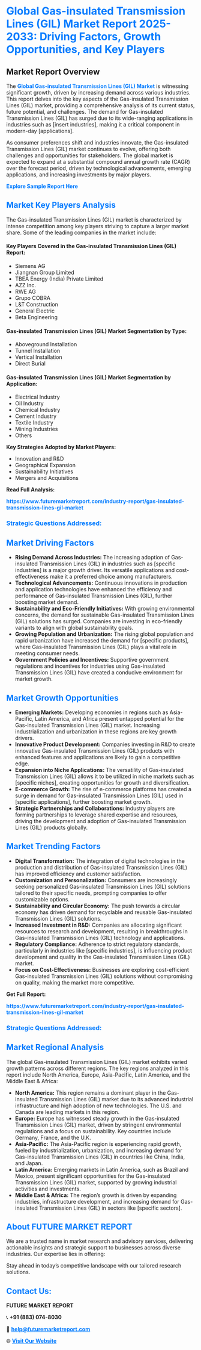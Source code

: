 <h1 style="color: #007BFF;">Global Gas-insulated Transmission Lines (GIL) Market Report 2025-2033: Driving Factors, Growth Opportunities, and Key Players</h1>

<section id="overview">
<h2>Market Report Overview</h2>
<p>The <a href="https://www.futuremarketreport.com/industry-report/gas-insulated-transmission-lines-gil-market" style="color: #007BFF; text-decoration: none;"><strong>Global Gas-insulated Transmission Lines (GIL) Market</strong></a> is witnessing significant growth, driven by increasing demand across various industries. This report delves into the key aspects of the Gas-insulated Transmission Lines (GIL) market, providing a comprehensive analysis of its current status, future potential, and challenges. The demand for Gas-insulated Transmission Lines (GIL) has surged due to its wide-ranging applications in industries such as [insert industries], making it a critical component in modern-day [applications].</p>
<p>As consumer preferences shift and industries innovate, the Gas-insulated Transmission Lines (GIL) market continues to evolve, offering both challenges and opportunities for stakeholders. The global market is expected to expand at a substantial compound annual growth rate (CAGR) over the forecast period, driven by technological advancements, emerging applications, and increasing investments by major players.</p>
</section>

<section id="overview">
<p><a href="https://www.futuremarketreport.com/request-sample/reportId=59772" style="color: #007BFF; text-decoration: none;"><strong>Explore Sample Report Here</strong></a></p>
</section>

<section id="key-players">
<h2 style="color: #007BFF;">Market Key Players Analysis</h2>
<p>The Gas-insulated Transmission Lines (GIL) market is characterized by intense competition among key players striving to capture a larger market share. Some of the leading companies in the market include:</p>
<h4>Key Players Covered in the Gas-insulated Transmission Lines (GIL) Report:</h4>
<ul><li>Siemens AG</li><li>Jiangnan Group Limited</li><li>TBEA Energy (India) Private Limited</li><li>AZZ Inc.</li><li>RWE AG</li><li>Grupo COBRA</li><li>L&amp;T Construction</li><li>General Electric</li><li>Beta Engineering</li></ul>
<h4>Gas-insulated Transmission Lines (GIL) Market Segmentation by Type:</h4>
<ul><li>Aboveground Installation</li><li>Tunnel Installation</li><li>Vertical Installation</li><li>Direct Burial</li></ul>

<h4>Gas-insulated Transmission Lines (GIL) Market Segmentation by Application:</h4>
<ul><li>Electrical Industry</li><li>Oil Industry</li><li>Chemical Industry</li><li>Cement Industry</li><li>Textile Industry</li><li>Mining Industries</li><li>Others</li></ul>
<p><strong>Key Strategies Adopted by Market Players:</strong></p>
<ul>
<li>Innovation and R&D</li>
<li>Geographical Expansion</li>
<li>Sustainability Initiatives</li>
<li>Mergers and Acquisitions</li>
</ul>
</section>

<section>
<p><strong>Read Full Analysis: </strong></p><a href="https://www.futuremarketreport.com/industry-report/gas-insulated-transmission-lines-gil-market" style="color: #007BFF; text-decoration: none;"><strong>https://www.futuremarketreport.com/industry-report/gas-insulated-transmission-lines-gil-market</strong></a>
<h3 style="color: #007BFF;">Strategic Questions Addressed:</h3>
</section>

<section id="driving-factors">
<h2 style="color: #007BFF;">Market Driving Factors</h2>
<ul>
<li><strong>Rising Demand Across Industries:</strong> The increasing adoption of Gas-insulated Transmission Lines (GIL) in industries such as [specific industries] is a major growth driver. Its versatile applications and cost-effectiveness make it a preferred choice among manufacturers.</li>
<li><strong>Technological Advancements:</strong> Continuous innovations in production and application technologies have enhanced the efficiency and performance of Gas-insulated Transmission Lines (GIL), further boosting market demand.</li>
<li><strong>Sustainability and Eco-Friendly Initiatives:</strong> With growing environmental concerns, the demand for sustainable Gas-insulated Transmission Lines (GIL) solutions has surged. Companies are investing in eco-friendly variants to align with global sustainability goals.</li>
<li><strong>Growing Population and Urbanization:</strong> The rising global population and rapid urbanization have increased the demand for [specific products], where Gas-insulated Transmission Lines (GIL) plays a vital role in meeting consumer needs.</li>
<li><strong>Government Policies and Incentives:</strong> Supportive government regulations and incentives for industries using Gas-insulated Transmission Lines (GIL) have created a conducive environment for market growth.</li>
</ul>
</section>

<section id="growth-opportunities">
<h2 style="color: #007BFF;">Market Growth Opportunities</h2>
<ul>
<li><strong>Emerging Markets:</strong> Developing economies in regions such as Asia-Pacific, Latin America, and Africa present untapped potential for the Gas-insulated Transmission Lines (GIL) market. Increasing industrialization and urbanization in these regions are key growth drivers.</li>
<li><strong>Innovative Product Development:</strong> Companies investing in R&D to create innovative Gas-insulated Transmission Lines (GIL) products with enhanced features and applications are likely to gain a competitive edge.</li>
<li><strong>Expansion into Niche Applications:</strong> The versatility of Gas-insulated Transmission Lines (GIL) allows it to be utilized in niche markets such as [specific niches], creating opportunities for growth and diversification.</li>
<li><strong>E-commerce Growth:</strong> The rise of e-commerce platforms has created a surge in demand for Gas-insulated Transmission Lines (GIL) used in [specific applications], further boosting market growth.</li>
<li><strong>Strategic Partnerships and Collaborations:</strong> Industry players are forming partnerships to leverage shared expertise and resources, driving the development and adoption of Gas-insulated Transmission Lines (GIL) products globally.</li>
</ul>
</section>

<section id="trending-factors">
<h2 style="color: #007BFF;">Market Trending Factors</h2>
<ul>
<li><strong>Digital Transformation:</strong> The integration of digital technologies in the production and distribution of Gas-insulated Transmission Lines (GIL) has improved efficiency and customer satisfaction.</li>
<li><strong>Customization and Personalization:</strong> Consumers are increasingly seeking personalized Gas-insulated Transmission Lines (GIL) solutions tailored to their specific needs, prompting companies to offer customizable options.</li>
<li><strong>Sustainability and Circular Economy:</strong> The push towards a circular economy has driven demand for recyclable and reusable Gas-insulated Transmission Lines (GIL) solutions.</li>
<li><strong>Increased Investment in R&D:</strong> Companies are allocating significant resources to research and development, resulting in breakthroughs in Gas-insulated Transmission Lines (GIL) technology and applications.</li>
<li><strong>Regulatory Compliance:</strong> Adherence to strict regulatory standards, particularly in industries like [specific industries], is influencing product development and quality in the Gas-insulated Transmission Lines (GIL) market.</li>
<li><strong>Focus on Cost-Effectiveness:</strong> Businesses are exploring cost-efficient Gas-insulated Transmission Lines (GIL) solutions without compromising on quality, making the market more competitive.</li>
</ul>
</section>

<section>
<p><strong>Get Full Report: </strong></p><a href="https://www.futuremarketreport.com/industry-report/gas-insulated-transmission-lines-gil-market" style="color: #007BFF; text-decoration: none;"><strong>https://www.futuremarketreport.com/industry-report/gas-insulated-transmission-lines-gil-market</strong></a>
<h3 style="color: #007BFF;">Strategic Questions Addressed:</h3>
</section>


<section id="regional-analysis">
<h2 style="color: #007BFF;">Market Regional Analysis</h2>
<p>The global Gas-insulated Transmission Lines (GIL) market exhibits varied growth patterns across different regions. The key regions analyzed in this report include North America, Europe, Asia-Pacific, Latin America, and the Middle East & Africa:</p>
<ul>
<li><strong>North America:</strong> This region remains a dominant player in the Gas-insulated Transmission Lines (GIL) market due to its advanced industrial infrastructure and high adoption of new technologies. The U.S. and Canada are leading markets in this region.</li>
<li><strong>Europe:</strong> Europe has witnessed steady growth in the Gas-insulated Transmission Lines (GIL) market, driven by stringent environmental regulations and a focus on sustainability. Key countries include Germany, France, and the U.K.</li>
<li><strong>Asia-Pacific:</strong> The Asia-Pacific region is experiencing rapid growth, fueled by industrialization, urbanization, and increasing demand for Gas-insulated Transmission Lines (GIL) in countries like China, India, and Japan.</li>
<li><strong>Latin America:</strong> Emerging markets in Latin America, such as Brazil and Mexico, present significant opportunities for the Gas-insulated Transmission Lines (GIL) market, supported by growing industrial activities and investments.</li>
<li><strong>Middle East & Africa:</strong> The region’s growth is driven by expanding industries, infrastructure development, and increasing demand for Gas-insulated Transmission Lines (GIL) in sectors like [specific sectors].</li>
</ul>
</section>

<footer>
<h2 style="color: #007BFF;">About FUTURE MARKET REPORT</h2>
<p>We are a trusted name in market research and advisory services, delivering actionable insights and strategic support to businesses across diverse industries. Our expertise lies in offering:</p>

<p>Stay ahead in today’s competitive landscape with our tailored research solutions.</p>

<h2 style="color: #007BFF;">Contact Us:</h2>
<p><strong>FUTURE MARKET REPORT</strong></p>
<p>📞 <strong>+91 (883) 074-8030</strong></p>
<p>📧 <strong><a href="mailto:help@futuremarketreport.com" style="color: #007BFF;">help@futuremarketreport.com</a></strong></p>
<p>🌐 <strong><a href="https://www.futuremarketreport.com/" style="color: #007BFF;">Visit Our Website</a></strong></p>
</footer>